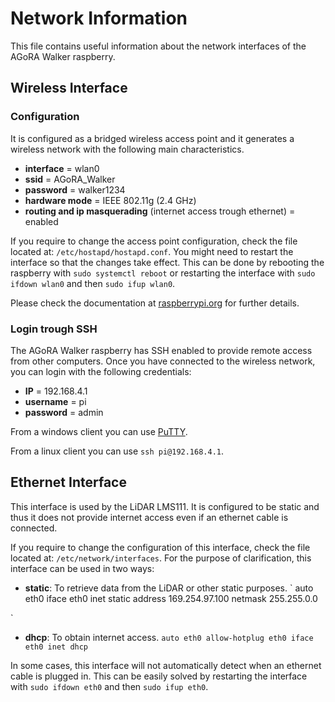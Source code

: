 # Network Information
This file contains useful information about the network interfaces of the AGoRA Walker raspberry.

## Wireless Interface

### Configuration
It is configured as a bridged wireless access point and it generates a wireless network with the following main characteristics. 

* **interface** = wlan0
* **ssid** = AGoRA_Walker
* **password** = walker1234
* **hardware mode** = IEEE 802.11g (2.4 GHz)
* **routing and ip masquerading** (internet access trough ethernet) = enabled

If you require to change the access point configuration, check the file located at: `/etc/hostapd/hostapd.conf`. You might need to restart the interface so that the changes take effect. This can be done by rebooting the raspberry with `sudo systemctl reboot` or restarting the interface with `sudo ifdown wlan0` and then `sudo ifup wlan0`.

Please check the documentation at [raspberrypi.org](https://www.raspberrypi.org/documentation/configuration/wireless/access-point-routed.md) for further details.

### Login trough SSH
The AGoRA Walker raspberry has SSH enabled to provide remote access from other computers. Once you have connected to the wireless network, you can login with the following credentials:

* **IP** = 192.168.4.1
* **username** = pi
* **password** = admin

From a windows client you can use [PuTTY](https://www.chiark.greenend.org.uk/~sgtatham/putty/latest.html).

From a linux client you can use `ssh pi@192.168.4.1`.

## Ethernet Interface
This interface is used by the LiDAR LMS111. It is configured to be static and thus it does not provide internet access even if an ethernet cable is connected.

If you require to change the configuration of this interface, check the file located at: `/etc/network/interfaces`. For the purpose of clarification, this interface can be used in two ways:

* **static**: To retrieve data from the LiDAR or other static purposes.
`
auto eth0
iface eth0 inet static
        address 169.254.97.100
        netmask 255.255.0.0

`
* **dhcp**: To obtain internet access.
`
auto eth0
allow-hotplug eth0
iface eth0 inet dhcp
`

In some cases, this interface will not automatically detect when an ethernet cable is plugged in. This can be easily solved by restarting the interface with `sudo ifdown eth0` and then `sudo ifup eth0`.
